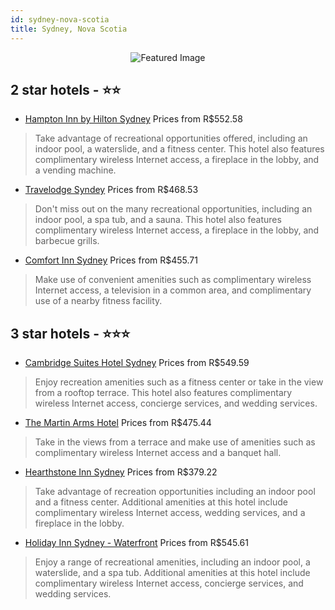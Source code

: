 ```yaml
---
id: sydney-nova-scotia
title: Sydney, Nova Scotia
---
```


<center><img src="https://i.travelapi.com/hotels/5000000/4910000/4905100/4905064/56115738_z.jpg" alt="Featured Image" /></center>


##  2 star hotels - ⭐️⭐️

-    [Hampton Inn by Hilton Sydney](https://us.hurb.com/hotels/sydney/hampton-inn-by-hilton-sydney-JNP-JP745005?cmp=18055) Prices from R$552.58
   > Take advantage of recreational opportunities offered, including an indoor pool, a waterslide, and a fitness center. This hotel also features complimentary wireless Internet access, a fireplace in the lobby, and a vending machine.
-    [Travelodge Syndey](https://us.hurb.com/hotels/sydney/travelodge-syndey-JNP-JP090849?cmp=18055) Prices from R$468.53
   > Don't miss out on the many recreational opportunities, including an indoor pool, a spa tub, and a sauna. This hotel also features complimentary wireless Internet access, a fireplace in the lobby, and barbecue grills.
-    [Comfort Inn Sydney](https://us.hurb.com/hotels/sydney/comfort-inn-sydney-JNP-JP224535?cmp=18055) Prices from R$455.71
   > Make use of convenient amenities such as complimentary wireless Internet access, a television in a common area, and complimentary use of a nearby fitness facility.

##  3 star hotels - ⭐️⭐️⭐️

-    [Cambridge Suites Hotel Sydney](https://us.hurb.com/hotels/sydney/cambridge-suites-hotel-sydney-JNP-JP970456?cmp=18055) Prices from R$549.59
   > Enjoy recreation amenities such as a fitness center or take in the view from a rooftop terrace. This hotel also features complimentary wireless Internet access, concierge services, and wedding services.
-    [The Martin Arms Hotel](https://us.hurb.com/hotels/sydney/the-martin-arms-hotel-JNP-JP038882?cmp=18055) Prices from R$475.44
   > Take in the views from a terrace and make use of amenities such as complimentary wireless Internet access and a banquet hall.
-    [Hearthstone Inn Sydney](https://us.hurb.com/hotels/sydney/hearthstone-inn-sydney-JNP-JP188196?cmp=18055) Prices from R$379.22
   > Take advantage of recreation opportunities including an indoor pool and a fitness center. Additional amenities at this hotel include complimentary wireless Internet access, wedding services, and a fireplace in the lobby.
-    [Holiday Inn Sydney - Waterfront](https://us.hurb.com/hotels/sydney/holiday-inn-sydney-waterfront-JNP-JP766632?cmp=18055) Prices from R$545.61
   > Enjoy a range of recreational amenities, including an indoor pool, a waterslide, and a spa tub. Additional amenities at this hotel include complimentary wireless Internet access, concierge services, and wedding services.
